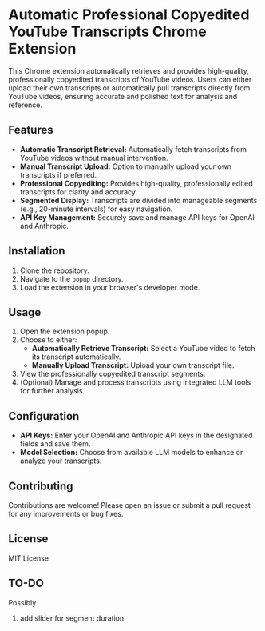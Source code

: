 # Automatic Professional Copyedited YouTube Transcripts Chrome Extension

This Chrome extension automatically retrieves and provides high-quality, professionally copyedited transcripts of YouTube videos. Users can either upload their own transcripts or automatically pull transcripts directly from YouTube videos, ensuring accurate and polished text for analysis and reference.

## Features

- **Automatic Transcript Retrieval:** Automatically fetch transcripts from YouTube videos without manual intervention.
- **Manual Transcript Upload:** Option to manually upload your own transcripts if preferred.
- **Professional Copyediting:** Provides high-quality, professionally edited transcripts for clarity and accuracy.
- **Segmented Display:** Transcripts are divided into manageable segments (e.g., 20-minute intervals) for easy navigation.
- **API Key Management:** Securely save and manage API keys for OpenAI and Anthropic.



## Installation

1. Clone the repository.
2. Navigate to the `popup` directory.
3. Load the extension in your browser's developer mode.

## Usage

1. Open the extension popup.
2. Choose to either:
    - **Automatically Retrieve Transcript:** Select a YouTube video to fetch its transcript automatically.
    - **Manually Upload Transcript:** Upload your own transcript file.
3. View the professionally copyedited transcript segments.
4. (Optional) Manage and process transcripts using integrated LLM tools for further analysis.

## Configuration

- **API Keys:** Enter your OpenAI and Anthropic API keys in the designated fields and save them.
- **Model Selection:** Choose from available LLM models to enhance or analyze your transcripts.

## Contributing

Contributions are welcome! Please open an issue or submit a pull request for any improvements or bug fixes.

## License

MIT License

## TO-DO

Possibly
1. add slider for segment duration